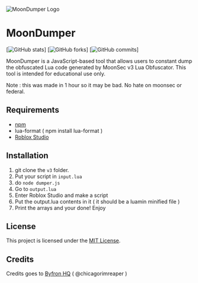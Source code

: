 ![MoonDumper Logo](https://cdn.discordapp.com/attachments/980410775535501342/1097536488259977447/image-removebg-preview.png)

# MoonDumper

[![GitHub stats](https://img.shields.io/github/stars/DatamindDev/MoonDumper?style=flat-square)]
[![GitHub forks](https://img.shields.io/github/forks/DatamindDev/MoonDumper?style=flat-square)]
[![GitHub commits](https://img.shields.io/github/commit-activity/m/DatamindDev/MoonDumper?style=flat-square)]

MoonDumper is a JavaScript-based tool that allows users to constant dump the obfuscated Lua code generated by MoonSec v3 Lua Obfuscator. This tool is intended for educational use only.

Note : this was made in 1 hour so it may be bad. No hate on moonsec or federal.

## Requirements

- [npm](https://www.npmjs.com/)
- lua-format ( npm install lua-format )
- [Roblox Studio](https://www.roblox.com/create)

## Installation

1. git clone the ```v3``` folder.
2. Put your script in ```input.lua```
3. do ```node dumper.js```
4. Go to ```output.lua```
5. Enter Roblox Studio and make a script
6. Put the output.lua contents in it ( it should be a luamin minified file )
7. Print the arrays and your done! Enjoy


## License

This project is licensed under the [MIT License](https://opensource.org/licenses/MIT).

## Credits

Credits goes to [Byfron HQ](https://discord.gg/8G9RuXuRkB)
( @chicagorimreaper )
